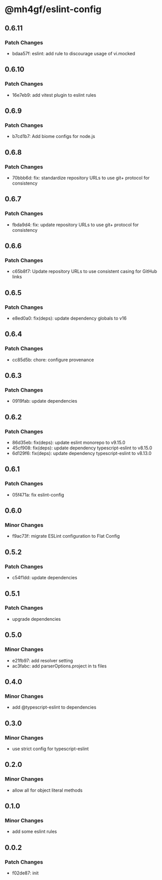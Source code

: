 # @mh4gf/eslint-config

## 0.6.11

### Patch Changes

- bdaa57f: eslint: add rule to discourage usage of vi.mocked

## 0.6.10

### Patch Changes

- 16e7eb9: add vitest plugin to eslint rules

## 0.6.9

### Patch Changes

- b7cd1b7: Add biome configs for node.js

## 0.6.8

### Patch Changes

- 70bbb6d: fix: standardize repository URLs to use git+ protocol for consistency

## 0.6.7

### Patch Changes

- fbda9d4: fix: update repository URLs to use git+ protocol for consistency

## 0.6.6

### Patch Changes

- c65b8f7: Update repository URLs to use consistent casing for GitHub links

## 0.6.5

### Patch Changes

- e8ed0a0: fix(deps): update dependency globals to v16

## 0.6.4

### Patch Changes

- cc85d5b: chore: configure provenance

## 0.6.3

### Patch Changes

- 0919fab: update dependencies

## 0.6.2

### Patch Changes

- 86d35eb: fix(deps): update eslint monorepo to v9.15.0
- 45cf908: fix(deps): update dependency typescript-eslint to v8.15.0
- 6d129f6: fix(deps): update dependency typescript-eslint to v8.13.0

## 0.6.1

### Patch Changes

- 05f471a: fix eslint-config

## 0.6.0

### Minor Changes

- f9ac73f: migrate ESLint configuration to Flat Config

## 0.5.2

### Patch Changes

- c54f1dd: update dependencies

## 0.5.1

### Patch Changes

- upgrade dependencies

## 0.5.0

### Minor Changes

- e21fb97: add resolver setting
- ac3fabc: add parserOptions.project in ts files

## 0.4.0

### Minor Changes

- add @typescript-eslint to dependencies

## 0.3.0

### Minor Changes

- use strict config for typescript-eslint

## 0.2.0

### Minor Changes

- allow all for object literal methods

## 0.1.0

### Minor Changes

- add some eslint rules

## 0.0.2

### Patch Changes

- f02de87: init

